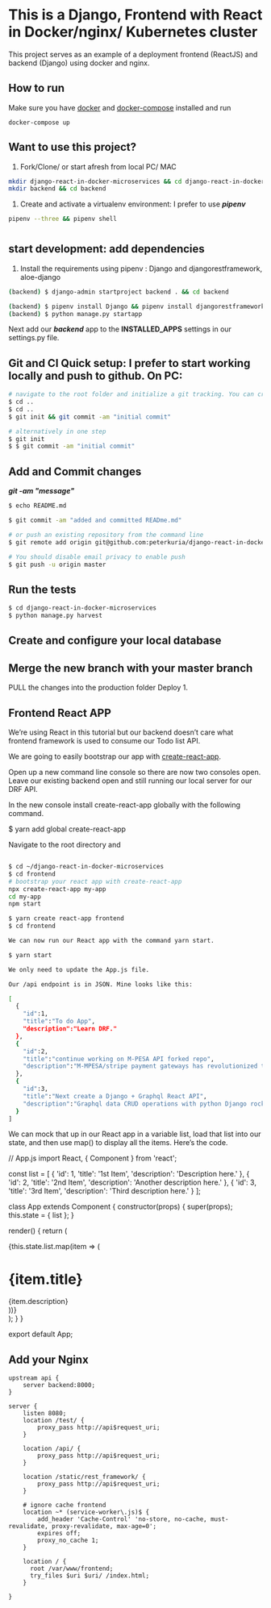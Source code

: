 # This is a Django, Frontend with React in Docker/nginx/ Kubernetes cluster

This project serves as an example of a deployment frontend (ReactJS) and backend (Django) using docker and nginx.

## How to run

Make sure you have [docker](https://docs.docker.com/install/) and [docker-compose](https://docs.docker.com/compose/install/) installed and run

```shell
docker-compose up
```

## Want to use this project?

1. Fork/Clone/ or start afresh from local PC/ MAC

```sh
mkdir django-react-in-docker-microservices && cd django-react-in-docker-microservices
mkdir backend && cd backend

```

1. Create and activate a virtualenv environment: I prefer to use **_pipenv_**

```sh
pipenv --three && pipenv shell

```

#

## start development: add dependencies

1. Install the requirements using pipenv : Django and djangorestframework, aloe-django

```sh
(backend) $ django-admin startproject backend . && cd backend

(backend) $ pipenv install Django && pipenv install djangorestframework && pipenv install aloe-django
(backend) $ python manage.py startapp

```

Next add our **_backend_** app to the **INSTALLED_APPS** settings in our settings.py file.

## Git and CI Quick setup: I prefer to start working locally and push to github. On PC:

```sh
# navigate to the root folder and initialize a git tracking. You can create a local branch
$ cd ..
$ cd ..
$ git init && git commit -am "initial commit"

# alternatively in one step
$ git init
$ $ git commit -am "initial commit"
```

## Add and Commit changes

**_git -am "message"_**

```sh
$ echo README.md

$ git commit -am "added and committed READme.md"

# or push an existing repository from the command line
$ git remote add origin git@github.com:peterkuria/django-react-in-docker-microservices.git

# You should disable email privacy to enable push
$ git push -u origin master
```

## Run the tests

```sh
$ cd django-react-in-docker-microservices
$ python manage.py harvest
```

## Create and configure your local database

## Merge the new branch with your master branch

PULL the changes into the production folder
Deploy 1.

## Frontend React APP

We’re using React in this tutorial but our backend doesn’t care what frontend framework is used to consume our Todo list API.

We are going to easily bootstrap our app with [create-react-app](https://github.com/facebook/create-react-app).

Open up a new command line console so there are now two consoles open. Leave our existing backend open and still running our local server for our DRF API.

In the new console install create-react-app globally with the following command.

\$ yarn add global create-react-app

Navigate to the root directory and

```sh

$ cd ~/django-react-in-docker-microservices
$ cd frontend
# bootstrap your react app with create-react-app
npx create-react-app my-app
cd my-app
npm start

$ yarn create react-app frontend
$ cd frontend

We can now run our React app with the command yarn start.

$ yarn start

We only need to update the App.js file.

Our /api endpoint is in JSON. Mine looks like this:

[
  {
    "id":1,
    "title":"To do App",
    "description":"Learn DRF."
  },
  {
    "id":2,
    "title":"continue working on M-PESA API forked repo",
    "description":"M-MPESA/stripe payment gateways has revolutionized the way many send and receive money - don't be left behind"
  },
  {
    "id":3,
    "title":"Next create a Django + Graphql React API",
    "description":"Graphql data CRUD operations with python Django rocks"
  }
]
```

We can mock that up in our React app in a variable list, load that list into our state, and then use map() to display all the items. Here’s the code.

// App.js
import React, { Component } from 'react';

const list = [
{
'id': 1,
'title': '1st Item',
'description': 'Description here.'
},
{
'id': 2,
'title': '2nd Item',
'description': 'Another description here.'
},
{
'id': 3,
'title': '3rd Item',
'description': 'Third description here.'
}
];

class App extends Component {
constructor(props) {
super(props);
this.state = { list };
}

render() {
return (

<div>
{this.state.list.map(item => (
<div>
<h1>{item.title}</h1>
<span>{item.description}</span>
</div>
))}
</div>
);
}
}

export default App;

## Add your Nginx

```shell
upstream api {
    server backend:8000;
}

server {
    listen 8080;
    location /test/ {
        proxy_pass http://api$request_uri;
    }

    location /api/ {
        proxy_pass http://api$request_uri;
    }

    location /static/rest_framework/ {
        proxy_pass http://api$request_uri;
    }

    # ignore cache frontend
    location ~* (service-worker\.js)$ {
        add_header 'Cache-Control' 'no-store, no-cache, must-revalidate, proxy-revalidate, max-age=0';
        expires off;
        proxy_no_cache 1;
    }

    location / {
      root /var/www/frontend;
      try_files $uri $uri/ /index.html;
    }

}



```
